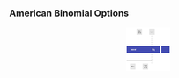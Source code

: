 ### American Binomial Options

<div align="center">
  <a href="https://github.com/pycodesid/business-and-finances/american-binomial-options">
    <img src="images/picture1.jpg" alt="Logo" width="80" height="80">
  </a>
